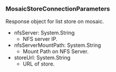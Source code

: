 ### MosaicStoreConnectionParameters
Response object for list store on mosaic.

- nfsServer: System.String
  - NFS server IP.
- nfsServerMountPath: System.String
  - Mount Path on NFS Server.
- storeUrl: System.String
  - URL of store.
